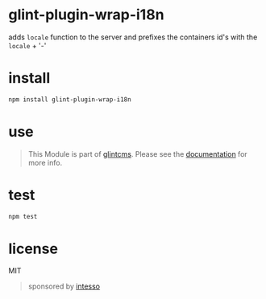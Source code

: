 # glint-plugin-wrap-i18n


adds `locale` function to the server and prefixes the containers id's with the `locale` + '-'


# install

```bash
npm install glint-plugin-wrap-i18n
```

# use

> This Module is part of [glintcms](http://glintcms.com/).
> Please see the [documentation](https://github.com/glintcms/glintcms) for more info.


# test

```bash
npm test
```

# license

MIT

> sponsored by [intesso](http://intesso.com)
